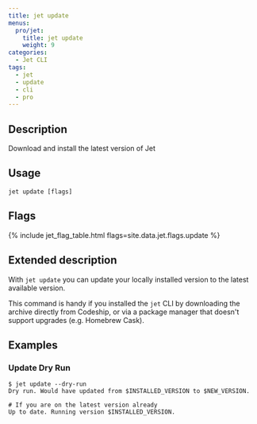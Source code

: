```yaml
---
title: jet update
menus:
  pro/jet:
    title: jet update
    weight: 9
categories:
  - Jet CLI
tags:
  - jet
  - update
  - cli
  - pro
---
```


## Description
Download and install the latest version of Jet

## Usage

```
jet update [flags]
```

## Flags
{% include jet_flag_table.html flags=site.data.jet.flags.update %}

## Extended description
With `jet update` you can update your locally installed version to the latest available version.

This command is handy if you installed the `jet` CLI by downloading the archive directly from Codeship, or via a package manager that doesn't support upgrades (e.g. Homebrew Cask).

## Examples

### Update Dry Run
```shell
$ jet update --dry-run
Dry run. Would have updated from $INSTALLED_VERSION to $NEW_VERSION.

# If you are on the latest version already
Up to date. Running version $INSTALLED_VERSION.
```
